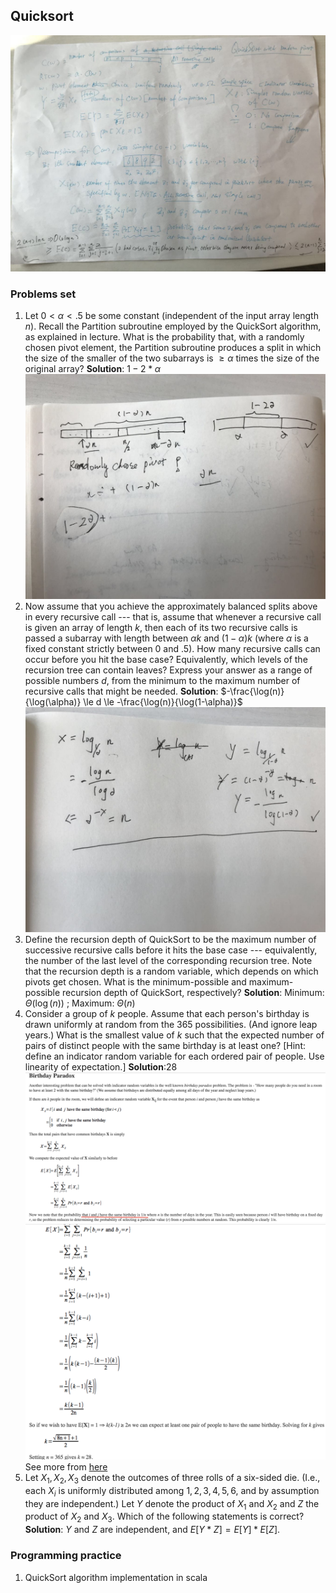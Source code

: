 ## Quicksort

![Quicksort average RT](../resources/images/quicksort_analysis.jpeg)

### Problems set
1. Let $0\lt \alpha \lt .5$ be some constant (independent of the input array length $n$). Recall the Partition subroutine employed by the QuickSort algorithm, as explained in lecture. What is the probability that, with a randomly chosen pivot element, the Partition subroutine produces a split in which the size of the smaller of the two subarrays is $\ge \alpha$ times the size of the original array?
**Solution**: $1-2*\alpha$
  ![](../resources/images/prob_small_to_orig_length.jpeg)
2. Now assume that you achieve the approximately balanced splits above in every recursive call --- that is, assume that whenever a recursive call is given an array of length $k$, then each of its two recursive calls is passed a subarray with length between $\alpha k$ and $(1-\alpha)k$ (where $\alpha$ is a fixed constant strictly between 0 and $.5$). How many recursive calls can occur before you hit the base case? Equivalently, which levels of the recursion tree can contain leaves? Express your answer as a range of possible numbers $d$, from the minimum to the maximum number of recursive calls that might be needed.
  **Solution**: $-\frac{\log(n)}{\log(\alpha)} \le d \le -\frac{\log(n)}{\log(1-\alpha)}$
  ![](../resources/images/recur_call_base_case.jpeg)
3. Define the recursion depth of QuickSort to be the maximum number of successive recursive calls before it hits the base case --- equivalently, the number of the last level of the corresponding recursion tree. Note that the recursion depth is a random variable, which depends on which pivots get chosen. What is the minimum-possible and maximum-possible recursion depth of QuickSort, respectively?
  **Solution**: Minimum: $\Theta(\log(n))$ ; Maximum: $\Theta(n)$
4. Consider a group of $k$ people. Assume that each person's birthday is drawn uniformly at random from the 365 possibilities. (And ignore leap years.) What is the smallest value of $k$ such that the expected number of pairs of distinct people with the same birthday is at least one?
[Hint: define an indicator random variable for each ordered pair of people. Use linearity of expectation.]
  **Solution**:28
  ![](../resources/images/birthday_paradox_1.png)
  ![](../resources/images/birthday_paradox_2.png)
  See more from [here](https://goo.gl/LtjLSu)
5. Let $X_1,X_2,X_3$ denote the outcomes of three rolls of a six-sided die. (I.e., each $X_i$ is uniformly distributed among ${1,2,3,4,5,6}$, and by assumption they are independent.) Let $Y$ denote the product of $X_1$ and $X_2$ and $Z$ the product of $X_2$ and $X_3.$ Which of the following statements is correct?
  **Solution**: $Y$ and $Z$ are independent, and $E[Y * Z]=E[Y] * E[Z]$.

### Programming practice
1. QuickSort algorithm implementation in scala
  ```scala

  ```

